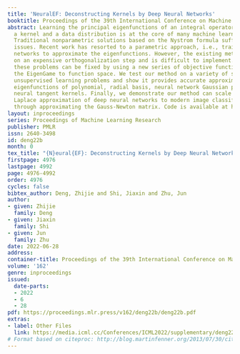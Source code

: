 ```yaml
---
title: 'NeuralEF: Deconstructing Kernels by Deep Neural Networks'
booktitle: Proceedings of the 39th International Conference on Machine Learning
abstract: Learning the principal eigenfunctions of an integral operator defined by
  a kernel and a data distribution is at the core of many machine learning problems.
  Traditional nonparametric solutions based on the Nystrom formula suffer from scalability
  issues. Recent work has resorted to a parametric approach, i.e., training neural
  networks to approximate the eigenfunctions. However, the existing method relies
  on an expensive orthogonalization step and is difficult to implement. We show that
  these problems can be fixed by using a new series of objective functions that generalizes
  the EigenGame to function space. We test our method on a variety of supervised and
  unsupervised learning problems and show it provides accurate approximations to the
  eigenfunctions of polynomial, radial basis, neural network Gaussian process, and
  neural tangent kernels. Finally, we demonstrate our method can scale up linearised
  Laplace approximation of deep neural networks to modern image classification datasets
  through approximating the Gauss-Newton matrix. Code is available at https://github.com/thudzj/neuraleigenfunction.
layout: inproceedings
series: Proceedings of Machine Learning Research
publisher: PMLR
issn: 2640-3498
id: deng22b
month: 0
tex_title: "{N}eural{EF}: Deconstructing Kernels by Deep Neural Networks"
firstpage: 4976
lastpage: 4992
page: 4976-4992
order: 4976
cycles: false
bibtex_author: Deng, Zhijie and Shi, Jiaxin and Zhu, Jun
author:
- given: Zhijie
  family: Deng
- given: Jiaxin
  family: Shi
- given: Jun
  family: Zhu
date: 2022-06-28
address:
container-title: Proceedings of the 39th International Conference on Machine Learning
volume: '162'
genre: inproceedings
issued:
  date-parts:
  - 2022
  - 6
  - 28
pdf: https://proceedings.mlr.press/v162/deng22b/deng22b.pdf
extras:
- label: Other Files
  link: https://media.icml.cc/Conferences/ICML2022/supplementary/deng22b-supp.zip
# Format based on citeproc: http://blog.martinfenner.org/2013/07/30/citeproc-yaml-for-bibliographies/
---
```

